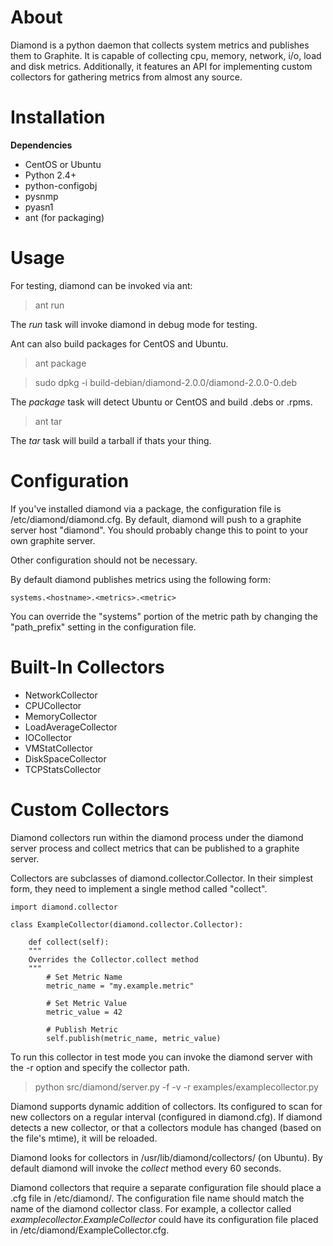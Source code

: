 About
=====

Diamond is a python daemon that collects system metrics and publishes them to Graphite. It is 
capable of collecting cpu, memory, network, i/o, load and disk metrics.  Additionally, 
it features an API for implementing custom collectors for gathering metrics from almost any source. 

Installation
=====

**Dependencies**

-   CentOS or Ubuntu
-   Python 2.4+
-   python-configobj
-   pysnmp
-   pyasn1
-   ant (for packaging)

Usage 
=====

For testing, diamond can be invoked via ant: 

> ant run

The *run* task will invoke diamond in debug mode for testing.

Ant can also build packages for CentOS and Ubuntu.

> ant package

> sudo dpkg -i build-debian/diamond-2.0.0/diamond-2.0.0-0.deb

The *package* task will detect Ubuntu or CentOS and build .debs or .rpms. 
 
> ant tar

The *tar* task will build a tarball if thats your thing.

Configuration
=====

If you've installed diamond via a package, the configuration file is /etc/diamond/diamond.cfg. By default, diamond 
will push to a graphite server host "diamond". You should probably change this to point to your own graphite server.

Other configuration should not be necessary.

By default diamond publishes metrics using the following form:

    systems.<hostname>.<metrics>.<metric>

You can override the "systems" portion of the metric path by changing the "path_prefix" setting in the configuration file. 

Built-In Collectors
======

-   NetworkCollector
-   CPUCollector
-   MemoryCollector
-   LoadAverageCollector
-   IOCollector
-   VMStatCollector
-   DiskSpaceCollector
-   TCPStatsCollector

Custom Collectors
======

Diamond collectors run within the diamond process under the diamond server process and collect metrics that can be published to a graphite server.

Collectors are subclasses of diamond.collector.Collector. In their simplest form, they need to implement a single method called "collect".

    import diamond.collector

    class ExampleCollector(diamond.collector.Collector):
       
        def collect(self):
        """
        Overrides the Collector.collect method
        """
            # Set Metric Name
            metric_name = "my.example.metric"

            # Set Metric Value
            metric_value = 42

            # Publish Metric
            self.publish(metric_name, metric_value)

To run this collector in test mode you can invoke the diamond server with the -r option and specify the collector path.

> python src/diamond/server.py -f -v -r examples/examplecollector.py

Diamond supports dynamic addition of collectors. Its configured to scan for new collectors on a regular interval (configured in diamond.cfg). 
If diamond detects a new collector, or that a collectors module has changed (based on the file's mtime), it will be reloaded.

Diamond looks for collectors in /usr/lib/diamond/collectors/ (on Ubuntu). By default diamond will invoke the *collect* method every 60 seconds. 

Diamond collectors that require a separate configuration file should place a .cfg file in /etc/diamond/. 
The configuration file name should match the name of the diamond collector class.  For example, a collector called 
*examplecollector.ExampleCollector* could have its configuration file placed in /etc/diamond/ExampleCollector.cfg.
